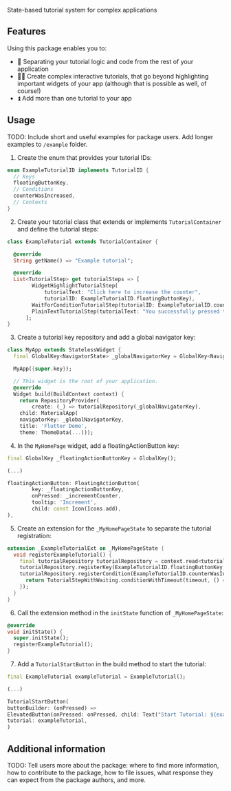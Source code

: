 <!--
This README describes the package. If you publish this package to pub.dev,
this README's contents appear on the landing page for your package.

For information about how to write a good package README, see the guide for
[writing package pages](https://dart.dev/guides/libraries/writing-package-pages).

For general information about developing packages, see the Dart guide for
[creating packages](https://dart.dev/guides/libraries/create-library-packages)
and the Flutter guide for
[developing packages and plugins](https://flutter.dev/developing-packages).
-->

State-based tutorial system for complex applications

## Features

Using this package enables you to:

* 📜 Separating your tutorial logic and code from the rest of your application
* 🧙‍♀️ Create complex interactive tutorials, that go beyond highlighting important widgets of your app
    (although that is possible as well, of course!)
* ⏫ Add more than one tutorial to your app

## Usage

TODO: Include short and useful examples for package users. Add longer examples
to `/example` folder.

1. Create the enum that provides your tutorial IDs:
```dart
enum ExampleTutorialID implements TutorialID {
  // Keys
  floatingButtonKey,
  // Conditions
  counterWasIncreased,
  // Contexts
}
```

2. Create your tutorial class that extends or implements `TutorialContainer` and define the tutorial steps:
```dart
class ExampleTutorial extends TutorialContainer {

  @override
  String getName() => "Example tutorial";

  @override
  List<TutorialStep> get tutorialSteps => [
        WidgetHighlightTutorialStep(
            tutorialText: "Click here to increase the counter",
            tutorialID: ExampleTutorialID.floatingButtonKey),
        WaitForConditionTutorialStep(tutorialID: ExampleTutorialID.counterWasIncreased),
        PlainTextTutorialStep(tutorialText: "You successfully pressed the button! Tutorial finished..")
      ];
}
```

3. Create a tutorial key repository and add a global navigator key:
```dart
class MyApp extends StatelessWidget {
  final GlobalKey<NavigatorState> _globalNavigatorKey = GlobalKey<NavigatorState>();

  MyApp({super.key});

  // This widget is the root of your application.
  @override
  Widget build(BuildContext context) {
    return RepositoryProvider(
        create: (_) => tutorialRepository(_globalNavigatorKey),
    child: MaterialApp(
    navigatorKey: _globalNavigatorKey,
    title: 'Flutter Demo',
    theme: ThemeData(...))); 
```

4. In the `MyHomePage` widget, add a floatingActionButton key:
```dart
final GlobalKey _floatingActionButtonKey = GlobalKey();

(...)

floatingActionButton: FloatingActionButton(
        key: _floatingActionButtonKey,
        onPressed: _incrementCounter,
        tooltip: 'Increment',
        child: const Icon(Icons.add),
),
```

5. Create an extension for the `_MyHomePageState` to separate the tutorial registration: 
```dart
extension _ExampleTutorialExt on _MyHomePageState {
  void registerExampleTutorial() {
    final tutorialRepository tutorialRepository = context.read<tutorialRepository>();
    tutorialRepository.registerKey(ExampleTutorialID.floatingButtonKey, _floatingActionButtonKey);
    tutorialRepository.registerCondition(ExampleTutorialID.counterWasIncreased, (timeout) {
      return TutorialStepWithWaiting.conditionWithTimeout(timeout, () => _counter > 0);
    });
  }
}
```

6. Call the extension method in the `initState` function of `_MyHomePageState`:
```dart
@override
void initState() {
  super.initState();
  registerExampleTutorial();
} 
```

7. Add a `TutorialStartButton` in the build method to start the tutorial:
```dart
final ExampleTutorial exampleTutorial = ExampleTutorial();

(...)

TutorialStartButton(
buttonBuilder: (onPressed) =>
ElevatedButton(onPressed: onPressed, child: Text("Start Tutorial: ${exampleTutorial.getName()}")),
tutorial: exampleTutorial,
) 
```

## Additional information

TODO: Tell users more about the package: where to find more information, how to
contribute to the package, how to file issues, what response they can expect
from the package authors, and more.
